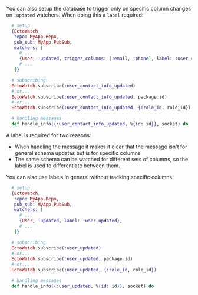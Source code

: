 You can also setup the database to trigger only on specific column changes on `:updated` watchers.  When doing this a `label` required:

```elixir
  # setup
  {EctoWatch,
   repo: MyApp.Repo,
   pub_sub: MyApp.PubSub,
   watchers: [
     # ...
     {User, :updated, trigger_columns: [:email, :phone], label: :user_contact_info_updated},
     # ...
   ]}

  # subscribing
  EctoWatch.subscribe(:user_contact_info_updated)
  # or...
  EctoWatch.subscribe(:user_contact_info_updated, package.id)
  # or...
  EctoWatch.subscribe(:user_contact_info_updated, {:role_id, role_id})

  # handling messages
  def handle_info({:user_contact_info_updated, %{id: id}}, socket) do
```

A label is required for two reasons:

 * When handling the message it makes it clear that the message isn't for general schema updates but is for specific columns
 * The same schema can be watched for different sets of columns, so the label is used to differentiate between them.

You can also use labels in general without tracking specific columns:

```elixir
  # setup
  {EctoWatch,
   repo: MyApp.Repo,
   pub_sub: MyApp.PubSub,
   watchers: [
     # ...
     {User, :updated, label: :user_updated},
     # ...
   ]}

  # subscribing
  EctoWatch.subscribe(:user_updated)
  # or...
  EctoWatch.subscribe(:user_updated, package.id)
  # or...
  EctoWatch.subscribe(:user_updated, {:role_id, role_id})

  # handling messages
  def handle_info({:user_updated, %{id: id}}, socket) do
```

